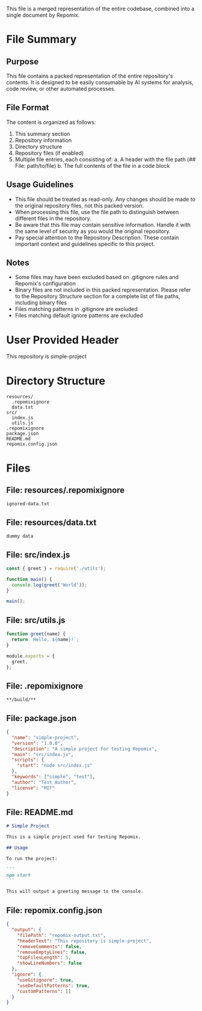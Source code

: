 This file is a merged representation of the entire codebase, combined into a single document by Repomix.

# File Summary

## Purpose
This file contains a packed representation of the entire repository's contents.
It is designed to be easily consumable by AI systems for analysis, code review,
or other automated processes.

## File Format
The content is organized as follows:
1. This summary section
2. Repository information
3. Directory structure
4. Repository files (if enabled)
5. Multiple file entries, each consisting of:
  a. A header with the file path (## File: path/to/file)
  b. The full contents of the file in a code block

## Usage Guidelines
- This file should be treated as read-only. Any changes should be made to the
  original repository files, not this packed version.
- When processing this file, use the file path to distinguish
  between different files in the repository.
- Be aware that this file may contain sensitive information. Handle it with
  the same level of security as you would the original repository.
- Pay special attention to the Repository Description. These contain important context and guidelines specific to this project.

## Notes
- Some files may have been excluded based on .gitignore rules and Repomix's configuration
- Binary files are not included in this packed representation. Please refer to the Repository Structure section for a complete list of file paths, including binary files
- Files matching patterns in .gitignore are excluded
- Files matching default ignore patterns are excluded

# User Provided Header
This repository is simple-project

# Directory Structure
```
resources/
  .repomixignore
  data.txt
src/
  index.js
  utils.js
.repomixignore
package.json
README.md
repomix.config.json
```

# Files

## File: resources/.repomixignore
````
ignored-data.txt
````

## File: resources/data.txt
````
dummy data
````

## File: src/index.js
````javascript
const { greet } = require('./utils');

function main() {
  console.log(greet('World'));
}

main();
````

## File: src/utils.js
````javascript
function greet(name) {
  return `Hello, ${name}!`;
}

module.exports = {
  greet,
};
````

## File: .repomixignore
````
**/build/**
````

## File: package.json
````json
{
  "name": "simple-project",
  "version": "1.0.0",
  "description": "A simple project for testing Repomix",
  "main": "src/index.js",
  "scripts": {
    "start": "node src/index.js"
  },
  "keywords": ["simple", "test"],
  "author": "Test Author",
  "license": "MIT"
}
````

## File: README.md
````markdown
# Simple Project

This is a simple project used for testing Repomix.

## Usage

To run the project:

```
npm start
```

This will output a greeting message to the console.
````

## File: repomix.config.json
````json
{
  "output": {
    "filePath": "repomix-output.txt",
    "headerText": "This repository is simple-project",
    "removeComments": false,
    "removeEmptyLines": false,
    "topFilesLength": 5,
    "showLineNumbers": false
  },
  "ignore": {
    "useGitignore": true,
    "useDefaultPatterns": true,
    "customPatterns": []
  }
}
````
